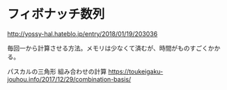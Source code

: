 # フィボナッチ数列
<http://yossy-hal.hateblo.jp/entry/2018/01/19/203036>

毎回一から計算させる方法。メモリは少なくて済むが、時間がものすごくかかる。

パスカルの三角形
組み合わせの計算
<https://toukeigaku-jouhou.info/2017/12/29/combination-basis/>
